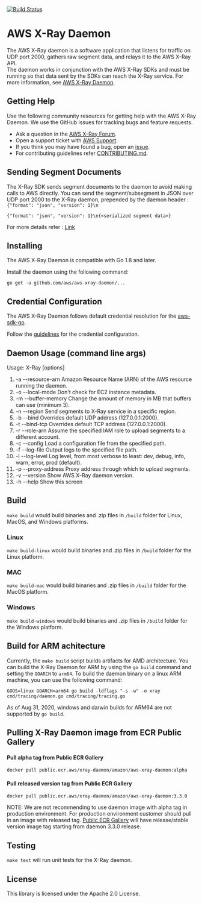 [![Build Status](https://travis-ci.org/aws/aws-xray-daemon.svg?branch=master)](https://travis-ci.org/aws/aws-xray-daemon)

# AWS X-Ray Daemon  

The AWS X-Ray daemon is a software application that listens for traffic on UDP port 2000, gathers raw segment data, and relays it to the AWS X-Ray API.   
The daemon works in conjunction with the AWS X-Ray SDKs and must be running so that data sent by the SDKs can reach the X-Ray service. For more information,
 see [AWS X-Ray Daemon](https://docs.aws.amazon.com/xray/latest/devguide/xray-daemon.html).

## Getting Help  

Use the following community resources for getting help with the AWS X-Ray Daemon. We use the GitHub issues for tracking bugs and feature requests.  

* Ask a question in the [AWS X-Ray Forum](https://forums.aws.amazon.com/forum.jspa?forumID=241&start=0).  
* Open a support ticket with [AWS Support](http://docs.aws.amazon.com/awssupport/latest/user/getting-started.html).  
* If you think you may have found a bug, open an [issue](https://github.com/aws/aws-xray-daemon/issues/new).  
* For contributing guidelines refer [CONTRIBUTING.md](https://github.com/aws/aws-xray-daemon/blob/master/CONTRIBUTING.md).

## Sending Segment Documents

The X-Ray SDK sends segment documents to the daemon to avoid making calls to AWS directly. You can send the segment/subsegment in JSON over UDP port 2000
to the X-Ray daemon, prepended by the daemon header : `{"format": "json", "version": 1}\n`

```
{"format": "json", "version": 1}\n{<serialized segment data>}
```  
For more details refer : [Link](https://docs.aws.amazon.com/xray/latest/devguide/xray-api-sendingdata.html)  

## Installing  

The AWS X-Ray Daemon is compatible with Go 1.8 and later.

Install the daemon using the following command:  

```  
go get -u github.com/aws/aws-xray-daemon/...  
```  

## Credential Configuration

The AWS X-Ray Daemon follows default credential resolution for the [aws-sdk-go](https://docs.aws.amazon.com/sdk-for-go/api/index.html).

Follow the [guidelines](https://docs.aws.amazon.com/sdk-for-go/v1/developer-guide/configuring-sdk.html) for the credential configuration.

## Daemon Usage (command line args)  

Usage: X-Ray [options]   
1. -a  --resource-arn Amazon Resource Name (ARN) of the AWS resource running the daemon.    
2. -o  --local-mode   Don't check for EC2 instance metadata.    
3. -m  --buffer-memory    Change the amount of memory in MB that buffers can use (minimum 3).    
4. -n  --region   Send segments to X-Ray service in a specific region.    
5. -b  --bind    Overrides default UDP address (127.0.0.1:2000).  
6. -t  --bind-tcp	Overrides default TCP address (127.0.0.1:2000).  
7. -r  --role-arn Assume the specified IAM role to upload segments to a different account.    
8. -c  --config   Load a configuration file from the specified path.    
9. -f  --log-file Output logs to the specified file path.    
10. -l  --log-level    Log level, from most verbose to least: dev, debug, info, warn, error, prod (default).    
11. -p --proxy-address  Proxy address through which to upload segments.
12. -v --version  Show AWS X-Ray daemon version.
13. -h --help    Show this screen

## Build  

`make build` would build binaries and .zip files in `/build` folder for Linux, MacOS, and Windows platforms.    

### Linux  

`make build-linux` would build binaries and .zip files in `/build` folder for the Linux platform.  

### MAC  

`make build-mac` would build binaries and .zip files in `/build` folder for the MacOS platform.  

### Windows  

`make build-windows` would build binaries and .zip files in `/build` folder for the Windows platform. 

## Build for ARM achitecture
Currently, the `make build` script builds artifacts for AMD architecture. You can build the X-Ray Daemon for ARM by using the `go build` command and setting the `GOARCH` to `arm64`. To build the daemon binary on a linux ARM machine, you can use the following command:
```
GOOS=linux GOARCH=arm64 go build -ldflags "-s -w" -o xray cmd/tracing/daemon.go cmd/tracing/tracing.go
```
As of Aug 31, 2020, windows and darwin builds for ARM64 are not supported by `go build`.

## Pulling X-Ray Daemon image from ECR Public Gallery
####  Pull alpha tag from Public ECR Gallery
``
docker pull public.ecr.aws/xray-daemon/amazon/aws-xray-daemon:alpha
``

####  Pull released version tag from Public ECR Gallery

``
docker pull public.ecr.aws/xray-daemon/amazon/aws-xray-daemon:3.3.0
``

NOTE: We are not recommending to use daemon image with alpha tag in production environment. For production environment customer should pull in an image with released tag. [Public ECR Gallery](https://gallery.ecr.aws/e2w6v5y3/amazon/aws-xray-daemon) will have release/stable version image tag starting from daemon 3.3.0 release.

## Testing  

`make test` will run unit tests for the X-Ray daemon.  

## License

This library is licensed under the Apache 2.0 License.
